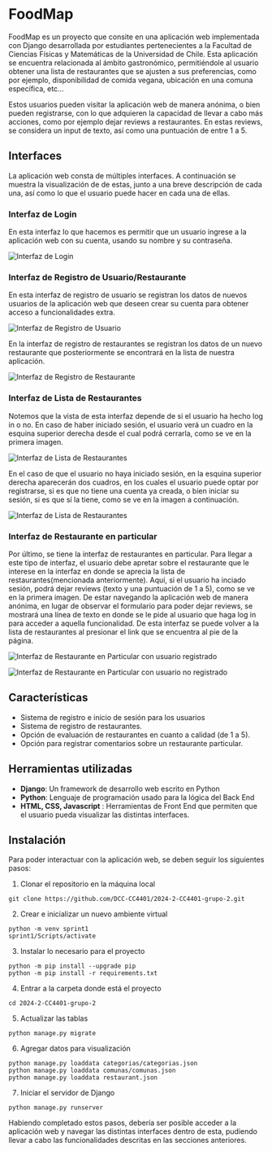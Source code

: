 # FoodMap

FoodMap es un proyecto que consite en una aplicación web implementada con Django desarrollada por estudiantes pertenecientes a la Facultad de Ciencias Físicas y Matemáticas de la Universidad de Chile. Esta aplicación se encuentra relacionada al ámbito gastronómico, permitiéndole al usuario obtener una lista de restaurantes que se ajusten a sus preferencias, como por ejemplo, disponibilidad de comida vegana, ubicación en una comuna específica, etc...

Estos usuarios pueden visitar la aplicación web de manera anónima, o bien pueden registrarse, con lo que adquieren la capacidad de llevar a cabo más acciones, como por ejemplo dejar reviews a restaurantes. En estas reviews, se considera un input de texto, así como una puntuación de entre 1 a 5.

## Interfaces

La aplicación web consta de múltiples interfaces. A continuación se muestra la visualización de de estas, junto a una breve descripción de cada una, así como lo que el usuario puede hacer en cada una de ellas.

### Interfaz de Login
En esta interfaz lo que hacemos es permitir que un usuario ingrese a la aplicación web con su cuenta, usando su nombre y su contraseña.

![Interfaz de Login](images/login.jpg)

### Interfaz de Registro de Usuario/Restaurante
En esta interfaz de registro de usuario se registran los datos de nuevos usuarios de la aplicación web que deseen crear su cuenta para obtener acceso a funcionalidades extra.

![Interfaz de Registro de Usuario](images/user_register.jpg)

En la interfaz de registro de restaurantes se registran los datos de un nuevo restaurante que posteriormente se encontrará en la lista de nuestra aplicación.

![Interfaz de Registro de Restaurante](images/rest_reg.jpg)

### Interfaz de Lista de Restaurantes
Notemos que la vista de esta interfaz depende de si el usuario ha hecho log in o no. En caso de haber iniciado sesión, el usuario verá un cuadro en la esquina superior derecha desde el cual podrá cerrarla, como se ve en la primera imagen.

![Interfaz de Lista de Restaurantes](images/rlist_reg.jpg)

En el caso de que el usuario no haya iniciado sesión, en la esquina superior derecha aparecerán dos cuadros, en los cuales el usuario puede optar por registrarse, si es que no tiene una cuenta ya creada, o bien iniciar su sesión, si es que sí la tiene, como se ve en la imagen a continuación.

![Interfaz de Lista de Restaurantes](images/rlist_noreg.jpg)


### Interfaz de Restaurante en particular
Por último, se tiene la interfaz de restaurantes en particular. Para llegar a este tipo de interfaz, el usuario debe apretar sobre el restaurante que le interese en la interfaz en donde se aprecia la lista de restaurantes(mencionada anteriormente). Aquí, si el usuario ha inciado sesión, podrá dejar reviews (texto y una puntuación de 1 a 5), como se ve en la primera imagen. De estar navegando la aplicación web de manera anónima, en lugar de observar el formulario para poder dejar reviews, se mostrará una línea de texto en donde se le pide al usuario que haga log in para acceder a aquella funcionalidad.  De esta interfaz se puede volver a la lista de restaurantes al presionar el link que se encuentra al pie de la página.

![Interfaz de Restaurante en Particular con usuario registrado](images/sushi_reg.jpg)

![Interfaz de Restaurante en Particular con usuario no registrado](images/sushi_noreg.jpg)


## Características
- Sistema de registro e inicio de sesión para los usuarios
- Sistema de registro de restaurantes.
- Opción de evaluación de restaurantes en cuanto a calidad (de 1 a 5).
- Opción para registrar comentarios sobre un restaurante particular.


## Herramientas utilizadas
- **Django**: Un framework de desarrollo web escrito en Python
- **Python**: Lenguaje de programación usado para la lógica del Back End
- **HTML, CSS, Javascript** :  Herramientas de Front End que permiten que el usuario pueda visualizar las distintas interfaces.

## Instalación
Para poder interactuar con la aplicación web, se deben seguir los siguientes pasos:

1. Clonar el repositorio en la máquina local
```
git clone https://github.com/DCC-CC4401/2024-2-CC4401-grupo-2.git
```
2. Crear e inicializar un nuevo ambiente virtual
```
python -m venv sprint1
sprint1/Scripts/activate
```
3. Instalar lo necesario para el proyecto
```
python -m pip install --upgrade pip
python -m pip install -r requirements.txt
```
4. Entrar a la carpeta donde está el proyecto
```
cd 2024-2-CC4401-grupo-2
```
5. Actualizar las tablas
```
python manage.py migrate
```
6. Agregar datos para visualización
```
python manage.py loaddata categorias/categorias.json
python manage.py loaddata comunas/comunas.json
python manage.py loaddata restaurant.json
```
7. Iniciar el servidor de Django
```
python manage.py runserver
```
Habiendo completado estos pasos, debería ser posible acceder a la aplicación web y navegar las distintas interfaces dentro de esta, pudiendo llevar a cabo las funcionalidades descritas en las secciones anteriores.
